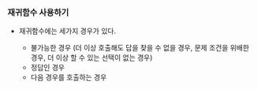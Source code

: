 ### 재귀함수 사용하기

* 재귀함수에는 세가지 경우가 있다.

  * 불가능한 경우 (더 이상 호출해도 답을 찾을 수 없을 경우, 문제 조건을 위배한 경우, 더 이상 할 수 있는 선택이 없는 경우)
  * 정답인 경우
  * 다음 경우를 호출하는 경우

  